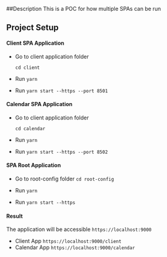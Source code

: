 ##Description
This is a POC for how multiple SPAs can be run

## Project Setup

#### Client SPA Application

- Go to client application folder

  `cd client`

- Run `yarn`

- Run `yarn start --https --port 8501`

#### Calendar SPA Application

- Go to client application folder

  `cd calendar`

- Run `yarn`

- Run `yarn start --https --port 8502`

#### SPA Root Application

- Go to root-config folder
  `cd root-config`

- Run `yarn`

- Run `yarn start --https`

#### Result

The application will be accessible `https://localhost:9000`

- Client App `https://localhost:9000/client`
- Calendar App `https://localhost:9000/calendar`
